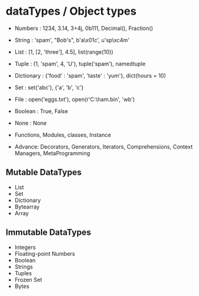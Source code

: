 # dataTypes / Object types

- Numbers : 1234, 3.14, 3+4j, 0b111, Decimal(), Fraction()
- String : 'spam', "Bob's", b'a\x01c', u'sp\xc4m'
- List : [1, [2, 'three'], 4.5], list(range(10))
- Tuple : (1, 'spam', 4, 'U'), tuple('spam'), namedtuple
- Dictionary : {'food' : 'spam', 'taste' : 'yum'}, dict(hours = 10)
- Set : set('abc'), {'a', 'b', 'c'}

- File : open('eggs.txt'), open(r'C:\ham.bin', 'wb')

- Boolean : True, False
- None : None
- Functions, Modules, classes, Instance

- Advance: Decorators, Generators, Iterators, Comprehensions, Context Managers, MetaProgramming



## Mutable DataTypes
- List
- Set
- Dictionary
- Bytearray
- Array


## Immutable DataTypes
- Integers
- Floating-point Numbers
- Boolean
- Strings
- Tuples
- Frozen Set
- Bytes